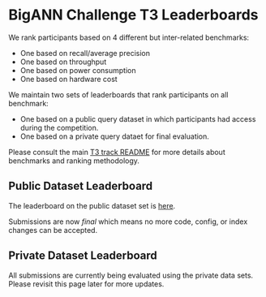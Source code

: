 
# BigANN Challenge T3 Leaderboards

We rank participants based on 4 different but inter-related benchmarks:
* One based on recall/average precision
* One based on throughput
* One based on power consumption
* One based on hardware cost

We maintain two sets of leaderboards that rank participants on all benchmark:
* One based on a public query dataset in which participants had access during the competition.
* One based on a private query dataet for final evaluation.

Please consult the main [T3 track README](README.md) for more details about benchmarks and ranking methodology.

## Public Dataset Leaderboard

The leaderboard on the public dataset set is [here](LEADERBOARDS_PUBLIC.md).

Submissions are now *final* which means no more code, config, or index changes can be accepted.

## Private Dataset Leaderboard

All submissions are currently being evaluated using the private data sets.  Please revisit this page later for more updates.

